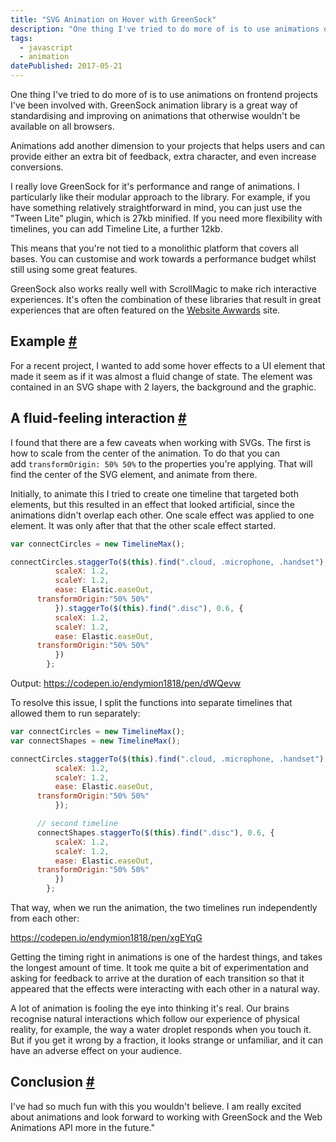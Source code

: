 ```yaml
---
title: "SVG Animation on Hover with GreenSock"
description: "One thing I've tried to do more of is to use animations on frontend projects I've been involved with. GreenSock animation library is a great way of standardising and improving on animations that otherwise wouldn't be available on all browsers."
tags: 
  - javascript
  - animation
datePublished: 2017-05-21
---
```


One thing I've tried to do more of is to use animations on frontend projects I've been involved with. GreenSock animation library is a great way of standardising and improving on animations that otherwise wouldn't be available on all browsers.

Animations add another dimension to your projects that helps users and can provide either an extra bit of feedback, extra character, and even increase conversions.

I really love GreenSock for it's performance and range of animations. I particularly like their modular approach to the library. For example, if you have something relatively straightforward in mind, you can just use the "Tween Lite" plugin, which is 27kb minified. If you need more flexibility with timelines, you can add Timeline Lite, a further 12kb.

This means that you're not tied to a monolithic platform that covers all bases. You can customise and work towards a performance budget whilst still using some great features.

GreenSock also works really well with ScrollMagic to make rich interactive experiences. It's often the combination of these libraries that result in great experiences that are often featured on the [Website Awwards](https://www.awwwards.com/) site.

## Example [#](https://deliciousreverie.co.uk/posts/svg-animation-on-hover-with-greensock/#example)

For a recent project, I wanted to add some hover effects to a UI element that made it seem as if it was almost a fluid change of state. The element was contained in an SVG shape with 2 layers, the background and the graphic.

## A fluid-feeling interaction [#](https://deliciousreverie.co.uk/posts/svg-animation-on-hover-with-greensock/#a-fluid-feeling-interaction)

I found that there are a few caveats when working with SVGs. The first is how to scale from the center of the animation. To do that you can add `transformOrigin: 50% 50%` to the properties you're applying. That will find the center of the SVG element, and animate from there.

Initially, to animate this I tried to create one timeline that targeted both elements, but this resulted in an effect that looked artificial, since the animations didn't overlap each other. One scale effect was applied to one element. It was only after that that the other scale effect started.

```javascript
var connectCircles = new TimelineMax();

connectCircles.staggerTo($(this).find(".cloud, .microphone, .handset"), 0.3, {
          scaleX: 1.2,
          scaleY: 1.2,
          ease: Elastic.easeOut,
      transformOrigin:"50% 50%"
          }).staggerTo($(this).find(".disc"), 0.6, {
          scaleX: 1.2,
          scaleY: 1.2,
          ease: Elastic.easeOut,
      transformOrigin:"50% 50%"
          })
        };
```

Output: https://codepen.io/endymion1818/pen/dWQevw

To resolve this issue, I split the functions into separate timelines that allowed them to run separately:

```javascript
var connectCircles = new TimelineMax();
var connectShapes = new TimelineMax();

connectCircles.staggerTo($(this).find(".cloud, .microphone, .handset"), 0.3, {
          scaleX: 1.2,
          scaleY: 1.2,
          ease: Elastic.easeOut,
      transformOrigin:"50% 50%"
          });

      // second timeline
      connectShapes.staggerTo($(this).find(".disc"), 0.6, {
          scaleX: 1.2,
          scaleY: 1.2,
          ease: Elastic.easeOut,
      transformOrigin:"50% 50%"
          })
        };
```

That way, when we run the animation, the two timelines run independently from each other:

https://codepen.io/endymion1818/pen/xgEYqG

Getting the timing right in animations is one of the hardest things, and takes the longest amount of time. It took me quite a bit of experimentation and asking for feedback to arrive at the duration of each transition so that it appeared that the effects were interacting with each other in a natural way.

A lot of animation is fooling the eye into thinking it's real. Our brains recognise natural interactions which follow our experience of physical reality, for example, the way a water droplet responds when you touch it. But if you get it wrong by a fraction, it looks strange or unfamiliar, and it can have an adverse effect on your audience.

## Conclusion [#](https://deliciousreverie.co.uk/posts/svg-animation-on-hover-with-greensock/#conclusion)

I've had so much fun with this you wouldn't believe. I am really excited about animations and look forward to working with GreenSock and the Web Animations API more in the future."